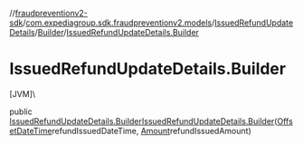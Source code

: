 //[fraudpreventionv2-sdk](../../../../index.md)/[com.expediagroup.sdk.fraudpreventionv2.models](../../index.md)/[IssuedRefundUpdateDetails](../index.md)/[Builder](index.md)/[IssuedRefundUpdateDetails.Builder](-issued-refund-update-details.-builder.md)

# IssuedRefundUpdateDetails.Builder

[JVM]\

public [IssuedRefundUpdateDetails.Builder](index.md)[IssuedRefundUpdateDetails.Builder](-issued-refund-update-details.-builder.md)([OffsetDateTime](https://docs.oracle.com/javase/8/docs/api/java/time/OffsetDateTime.html)refundIssuedDateTime, [Amount](../../-amount/index.md)refundIssuedAmount)
